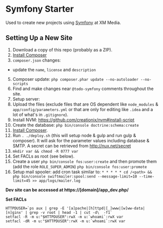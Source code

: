 # Symfony Starter

Used to create new projects using [Symfony](http://symfony.com/) at XM Media.

## Setting Up a New Site

1. Download a copy of this repo (probably as a ZIP).
2. [Install Composer](https://getcomposer.org/download/)
3. `composer.json` changes:
  - update the `name`, `license` and `description`
5. Composer update: `php composer.phar update --no-autoloader --no-scripts`
6. Find and make changes near `@todo-symfony` comments throughout the site.
7. Setup server:
  1. Upload the files (exclude files that are OS dependent like `node_modules` & `app/config/parameters.yml` or that are only for editing like `.idea` and a lot of what's in `.gitignore`).
  2. Install NVM: https://github.com/creationix/nvm#install-script
  2. Create the database: `php bin/console doctrine:schema:create`
  4. [Install Composer](https://getcomposer.org/download/).
  3. Run `. ./deploy.sh` (this will setup node & gulp and run gulp & composer). It will ask for the parameter values including database & SMTP. A secret can be retrieved from http://nux.net/secret
  5. `mkdir var && chmod -R 0777 var`
  6. Set FACLs as root (see below).
  7. Create a user `php bin/console fos:user:create` and then promote them (add the role `ROLE_SUPER_ADMIN`) `php bin/console fos:user:promote`
  8. Setup mail spooler: add cron task similar to: `* * * * * cd /<path> && php bin/console swiftmailer:spool:send --message-limit=10 --time-limit=45 >> app/logs/mailer.log`

**Dev site can be accessed at https://[domain]/app_dev.php/**


**Set FACLs**
```
HTTPDUSER=`ps aux | grep -E '[a]pache|[h]ttpd|[_]www|[w]ww-data|[n]ginx' | grep -v root | head -1 | cut -d\  -f1`
setfacl -R -m u:"$HTTPDUSER":rwX -m u:`whoami`:rwX var
setfacl -dR -m u:"$HTTPDUSER":rwX -m u:`whoami`:rwX var
```